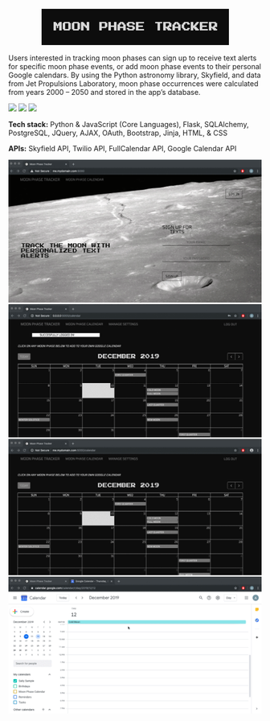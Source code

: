 
<p align='center'>
    <img src="static/img/title.jpg">
</p>

Users interested in tracking moon phases can sign up to receive text alerts for specific moon phase events, or add moon phase events to their personal Google calendars. By using the Python astronomy library, Skyfield, and data from Jet Propulsions Laboratory, moon phase occurrences were calculated from years 2000 – 2050 and stored in the app’s database.

<img src='static/img/newmoon.jpg'>
<img src='static/img/fullmoon.jpg'>
<img src='static/img/firstquarter.jpg'>

<strong>Tech stack:</strong> Python & JavaScript (Core Languages), Flask, SQLAlchemy, PostgreSQL, JQuery, AJAX,  OAuth, Bootstrap, Jinja, HTML, & CSS


<strong>APIs:</strong> Skyfield API, Twilio API, FullCalendar API, Google Calendar API

![Sign Up](static/img/registrationform.gif)
![Settings](static/img/managesettings.gif)
![Calendar](static/img/oauth.gif)
![Oauth](static/img/coldmoon.gif)
